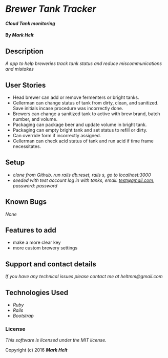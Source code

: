 # _Brewer Tank Tracker_

#### _Cloud Tank monitoring_

#### By _**Mark Helt**_

## Description

_A app to help breweries track tank status and reduce miscommunications and mistakes_

## User Stories

* Head brewer can add or remove fermenters or bright tanks.
* Cellerman can change status of tank from dirty, clean, and sanitized. Save initials incase procedure was incorrectly done.
* Brewers can change a sanitized tank to active with brew brand, batch number, and volume.
* Packaging can package beer and update volume in bright tank.
* Packaging can empty bright tank and set status to refill or dirty.
* Can override form if incorrectly assigned.
* Cellerman can check acid status of tank and run acid if time frame necessitates.

## Setup

* _clone from Github. run rails db:reset, rails s, go to localhost:3000_
* _seeded with test account log in with tanks, email: test@gmail.com, password: password_

## Known Bugs

_None_

## Features to add

* make a more clear key
* more custom brewery settings

## Support and contact details

_If you have any technical issues please contact me at_
_heltmm@gmail.com_

## Technologies Used

* _Ruby_
* _Rails_
* _Bootstrap_

### License

*This software is licensed under the MIT license.*

Copyright (c) 2016 **_Mark Helt_**
